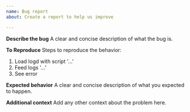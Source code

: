 ```yaml
---
name: Bug report
about: Create a report to help us improve

---
```


**Describe the bug**
A clear and concise description of what the bug is.

**To Reproduce**
Steps to reproduce the behavior:
1. Load logd with script '...'
1. Feed logs '...'
4. See error

**Expected behavior**
A clear and concise description of what you expected to happen.

**Additional context**
Add any other context about the problem here.
